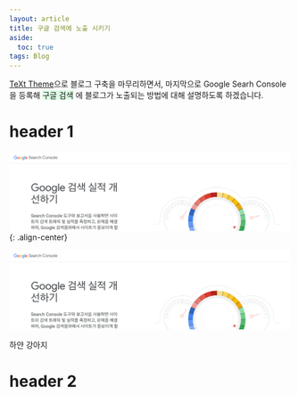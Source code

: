 ```yaml
---
layout: article
title: 구글 검색에 노출 시키기
aside:
  toc: true
tags: Blog
---
```


[TeXt Theme](https://github.com/kitian616/jekyll-TeXt-theme)으로 블로그 구축을 마무리하면서, 마지막으로  Google Searh Console을 등록해 <span style='background-color: #dcffe4'>구글 검색</span> 에 블로그가 노출되는 방법에 대해 설명하도록 하겠습니다.

# header 1
![나나나나나](/assets/../../assets/images/posts/blog/google/g1.png){: .align-center}

<p align="center">
 <img src = "/assets/../../assets/images/posts/blog/google/g1.png" title="ㅎㅎㅎ">
 <figcaption>하얀 강아지</figcaption>
</p>

# header 2



<!--more-->
